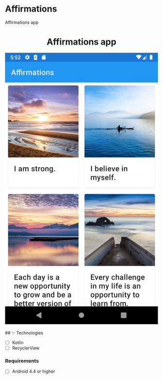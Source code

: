 # Affirmations
Affirmations app

<div align="center">

  <h1>Affirmations app</h1>


<div align="center">
  <img src="cover.png" width="700" /> 
</div>

<br>

<div align="left">
## ✨ Technologies 
  
-   [ ] Kotlin
-   [ ] RecyclerView

### Requirements
  
  
-   [ ] Android 4.4 or higher
</div>
